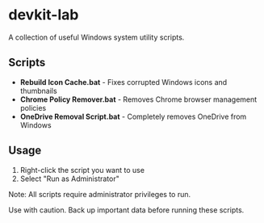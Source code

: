 # devkit-lab

A collection of useful Windows system utility scripts.

## Scripts

- **Rebuild Icon Cache.bat** - Fixes corrupted Windows icons and thumbnails
- **Chrome Policy Remover.bat** - Removes Chrome browser management policies
- **OneDrive Removal Script.bat** - Completely removes OneDrive from Windows

## Usage

1. Right-click the script you want to use
2. Select "Run as Administrator"

Note: All scripts require administrator privileges to run.

Use with caution. Back up important data before running these scripts.